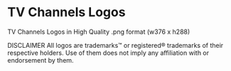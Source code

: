 # TV Channels Logos
TV Channels Logos in High Quality .png format (w376 x h288)


DISCLAIMER
All logos are trademarks™ or registered® trademarks of their respective holders. 
Use of them does not imply any affiliation with or endorsement by them.

